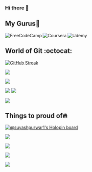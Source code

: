 ### Hi there 👋

<!--
**suyashpurwar1/suyashpurwar1** is a ✨ _special_ ✨ repository because its `README.md` (this file) appears on your GitHub profile.

Here are some ideas to get you started:

- 🔭 I’m currently working on ...
- 🌱 I’m currently learning ...
- 👯 I’m looking to collaborate on ...
- 🤔 I’m looking for help with ...
- 💬 Ask me about ...
- 📫 How to reach me: ...
- 😄 Pronouns: ...
- ⚡ Fun fact: ...
-->
## __My Gurus🙏__

![FreeCodeCamp](https://img.shields.io/badge/Freecodecamp-%23123.svg?&style=for-the-badge&logo=freecodecamp&logoColor=green)
![Coursera](https://img.shields.io/badge/Coursera-%230056D2.svg?style=for-the-badge&logo=Coursera&logoColor=white)
![Udemy](https://img.shields.io/badge/Udemy-EC5252?style=for-the-badge&logo=Udemy&logoColor=white)

## __World of Git :octocat:__   
[![GitHub Streak](https://github-readme-streak-stats.herokuapp.com?user=suyashpurwar1&theme=tokyonight&hide_border=true)](https://git.io/streak-stats)

![](http://github-profile-summary-cards.vercel.app/api/cards/most-commit-language?username=suyashpurwar1&theme=tokyonight)
<!-- ![](http://github-profile-summary-cards.vercel.app/api/cards/repos-per-language?username=suyashpurwar1&theme=tokyonight) -->

![](https://github-readme-stats.vercel.app/api?username=suyashpurwar1&theme=tokyonight&show_icons=true&locale=en&layout=compact)

![](https://activity-graph.herokuapp.com/graph?username=suyashpurwar1&theme=black)
![](https://github-profile-summary-cards.vercel.app/api/cards/profile-details?username=suyashpurwar1&theme=tokyonight)

![](http://github-profile-summary-cards.vercel.app/api/cards/productive-time?username=suyashpurwar1&theme=tokyonight&utcOffset=8)

## __Things to proud of🔥__  
[![@suyashpurwar1's Holopin board](https://holopin.me/suyashpurwar1)](https://holopin.io/@suyashpurwar1)

![](https://github-profile-trophy.vercel.app/?username=suyashpurwar1&theme=tokyonight)

![](https://leetcard.jacoblin.cool/Suyash_Purwar?ext=contest)

![](https://user-images.githubusercontent.com/91800813/236804697-b2f7a463-f1fe-4429-b5fb-4864d9614ccc.png)

![](https://user-images.githubusercontent.com/91800813/236803971-d2f9ba79-b1ed-4e74-aac6-cd0cd031765c.png)
